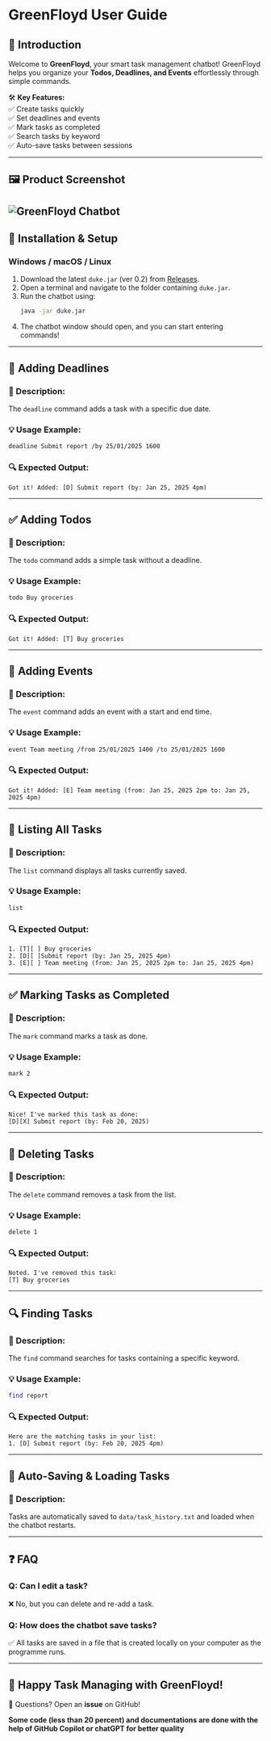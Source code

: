 # **GreenFloyd User Guide**

## **📌 Introduction**
Welcome to **GreenFloyd**, your smart task management chatbot!
GreenFloyd helps you organize your **Todos, Deadlines, and Events** effortlessly through simple commands.

🛠 **Key Features:**  
✅ Create tasks quickly  
✅ Set deadlines and events  
✅ Mark tasks as completed  
✅ Search tasks by keyword  
✅ Auto-save tasks between sessions

---

## **🖼 Product Screenshot**

![GreenFloyd Chatbot](Ui.png)
---

## **🚀 Installation & Setup**
### **Windows / macOS / Linux**
1. Download the latest `duke.jar` (ver 0.2) from [Releases](https://github.com/Noob-No-1/ip/releases/tag/New-Release).
2. Open a terminal and navigate to the folder containing `duke.jar`.
3. Run the chatbot using:
   ```sh
   java -jar duke.jar
   ```
4. The chatbot window should open, and you can start entering commands!

---

## **📅 Adding Deadlines**
### **📝 Description:**
The `deadline` command adds a task with a specific due date.

### **💡 Usage Example:**
```sh
deadline Submit report /by 25/01/2025 1600
```

### **🔍 Expected Output:**
```
Got it! Added: [D] Submit report (by: Jan 25, 2025 4pm)
```

---

## **✅ Adding Todos**
### **📝 Description:**
The `todo` command adds a simple task without a deadline.

### **💡 Usage Example:**
```sh
todo Buy groceries
```

### **🔍 Expected Output:**
```
Got it! Added: [T] Buy groceries
```

---

## **📆 Adding Events**
### **📝 Description:**
The `event` command adds an event with a start and end time.

### **💡 Usage Example:**
```sh
event Team meeting /from 25/01/2025 1400 /to 25/01/2025 1600
```

### **🔍 Expected Output:**
```
Got it! Added: [E] Team meeting (from: Jan 25, 2025 2pm to: Jan 25, 2025 4pm)
```

---

## **📜 Listing All Tasks**
### **📝 Description:**
The `list` command displays all tasks currently saved.

### **💡 Usage Example:**
```sh
list
```

### **🔍 Expected Output:**
```
1. [T][ ] Buy groceries
2. [D][ ]Submit report (by: Jan 25, 2025 4pm)
3. [E][ ] Team meeting (from: Jan 25, 2025 2pm to: Jan 25, 2025 4pm)
```

---

## **✅ Marking Tasks as Completed**
### **📝 Description:**
The `mark` command marks a task as done.

### **💡 Usage Example:**
```sh
mark 2
```

### **🔍 Expected Output:**
```
Nice! I've marked this task as done:
[D][X] Submit report (by: Feb 20, 2025)
```

---

## **🚫 Deleting Tasks**
### **📝 Description:**
The `delete` command removes a task from the list.

### **💡 Usage Example:**
```sh
delete 1
```

### **🔍 Expected Output:**
```
Noted. I've removed this task:
[T] Buy groceries
```

---

## **🔍 Finding Tasks**
### **📝 Description:**
The `find` command searches for tasks containing a specific keyword.

### **💡 Usage Example:**
```sh
find report
```

### **🔍 Expected Output:**
```
Here are the matching tasks in your list:
1. [D] Submit report (by: Feb 20, 2025 4pm)
```

---

## **💾 Auto-Saving & Loading Tasks**
### **📝 Description:**
Tasks are automatically saved to `data/task_history.txt` and loaded when the chatbot restarts.

---

## **❓ FAQ**
### **Q: Can I edit a task?**
❌ No, but you can delete and re-add a task.

### **Q: How does the chatbot save tasks?**
✅ All tasks are saved in a file that is created locally on your computer as the programme runs.

---

## **🎉 Happy Task Managing with GreenFloyd!**
💬 Questions? Open an **issue** on GitHub!

**Some code (less than 20 percent) and documentations are done with the help of GitHub Copilot or chatGPT for better quality**


